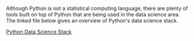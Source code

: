 <!-- TITLE: Python Data Science Stack -->
<!-- SUBTITLE: An overview of the various tools built on top of Python that are commonly used in data science. -->

Although Python is not a statistical computing language, there are plenty of tools built on top of Python that are being used in the data science area. The linked file below gives an overview of Python's data science stack.

[Python Data Science Stack](/uploads/machine-learning/python-data-science-stack.pdf "Python Data Science Stack")